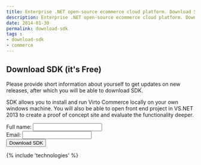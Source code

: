 ```yaml
---
title: Enterprise .NET open-source ecommerce cloud platform. Download SDK
description: Enterprise .NET open-source ecommerce cloud platform. Download SDK
date: 2014-01-30
permalink: download-sdk
tags :
- download-sdk
- commerce
---
```

<article role="main" class="main">
	<div class="download responsive">
		<h1 class="head-title">Download SDK (it's Free)</h1>
		<p class="text">Please provide short information about yourself to get updates on new releases, after which you will be able to download SDK.</p>
		<p class="text">SDK allows you to install and run Virto Commerce locally on your own windows machine. You will also be able to open front end project in VS.NET 2013 to create a proof of concept site and evaluate the functionality deeper.</p>
		<form class="form" action="">
			<input type="hidden" name="__type" value="SDKDOWNLOAD" />
			<input type="hidden" name="Subject" value="Download SDK" />
			<input type="hidden" name="RedirectUrl" value="/pickedition" />
			<div class="control-group">
				<label for="FullName" class="form-label">Full name:</label>
				<input type="text" name="FullName" class="form-input" required="required" />
			</div>
			<div class="control-group">
				<label for="Email" class="form-label">Email:</label>
				<input type="text" name="Email" class="form-input" required="required" />
			</div>
			<div class="control-group">
				<button type="submit" class="button fill">Download SDK</button>
			</div>
		</form>
	</div>
	{% include 'technologies' %}
</article>

